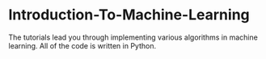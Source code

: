 # Introduction-To-Machine-Learning
The tutorials lead you through implementing various algorithms in machine learning. All of the code is written in Python.

